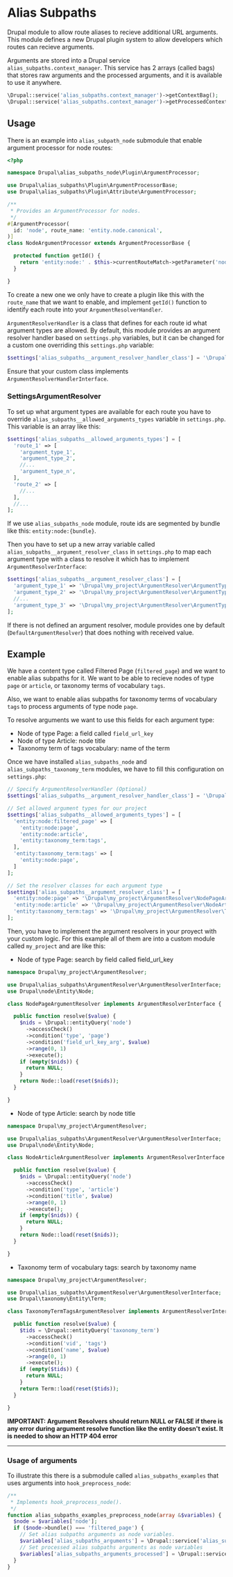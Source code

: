 # Alias Subpaths

Drupal module to allow route aliases to recieve additional URL arguments.
This module defines a new Drupal plugin system to allow developers which routes
can recieve arguments.

Arguments are stored into a Drupal service `alias_subpaths.context_manager`.
This service has 2 arrays (called bags) that stores raw arguments and
the processed arguments, and it is available to use it anywhere.

```php
\Drupal::service('alias_subpaths.context_manager')->getContextBag();
\Drupal::service('alias_subpaths.context_manager')->getProcessedContextBag();
```

## Usage

There is an example into `alias_subpath_node` submodule that enable argument
processor for node routes:

```php
<?php

namespace Drupal\alias_subpaths_node\Plugin\ArgumentProcessor;

use Drupal\alias_subpaths\Plugin\ArgumentProcessorBase;
use Drupal\alias_subpaths\Plugin\Attribute\ArgumentProcessor;

/**
 * Provides an ArgumentProcessor for nodes.
 */
#[ArgumentProcessor(
  id: 'node', route_name: 'entity.node.canonical',
)]
class NodeArgumentProcessor extends ArgumentProcessorBase {

  protected function getId() {
    return 'entity:node:' . $this->currentRouteMatch->getParameter('node')->bundle();
  }

}
```

To create a new one we only have to create a plugin like this with the
`route_name` that we want to enable, and implement `getId()` function to
identify each route into your `ArgumentResolverHandler`.

`ArgumentResolverHandler` is a class that defines for each route id what
argument types are allowed. By default, this module provides an argument
resolver handler based on `settings.php` variables, but it can be changed for
a custom one overriding this `settings.php` variable:

```php
$settings['alias_subpaths__argument_resolver_handler_class'] = '\Drupal\alias_subpaths\ArgumentResolverHandler\SettingsArgumentResolverHandler';
```

Ensure that your custom class implements `ArgumentResolverHandlerInterface`.

### SettingsArgumentResolver

To set up what argument types are available for each route you have to override
`alias_subpaths__allowed_arguments_types` variable
in `settings.php`. This variable is an array like this:

```php
$settings['alias_subpaths__allowed_arguments_types'] = [
  'route_1' => [
    'argument_type_1',
    'argument_type_2',
    //...
    'argument_type_n',
  ],
  'route_2' => [
    //...
  ],
  //...
];
```

If we use `alias_subpaths_node` module, route ids are segmented by bundle like
this: `entity:node:{bundle}`.

Then you have to set up a new array variable called
`alias_subpaths__argument_resolver_class` in `settings.php` to map each
argument type with a class to resolve it which has to
implement `ArgumentResolverInterface`:

```php
$settings['alias_subpaths__argument_resolver_class'] = [
  'argument_type_1' => '\Drupal\my_project\ArgumentResolver\ArgumentType1Resolver',
  'argument_type_2' => '\Drupal\my_project\ArgumentResolver\ArgumentType2Resolver',
  //...
  'argument_type_3' => '\Drupal\my_project\ArgumentResolver\ArgumentTypeNResolver',
];
```

If there is not defined an argument resolver, module provides one by
default (`DefaultArgumentResolver`) that does nothing with received value.

## Example

We have a content type called Filtered Page (`filtered_page`) and we want to
enable alias subpaths for it.
We want to be able to recieve nodes of type `page` or `article`, or taxonomy
terms of vocabulary `tags`.

Also, we want to enable alias subpaths for taxonomy terms of vocabulary `tags`
to process arguments of type node `page`.

To resolve arguments we want to use this fields for each argument type:
- Node of type Page: a field called `field_url_key`
- Node of type Article: node title
- Taxonomy term of tags vocabulary: name of the term

Once we have installed `alias_subpaths_node` and `alias_subpaths_taxonomy_term`
modules, we have to fill this configuration on `settings.php`:

```php
// Specify ArgumentResolverHandler (Optional)
$settings['alias_subpaths__argument_resolver_handler_class'] = '\Drupal\alias_subpaths\ArgumentResolverHandler\SettingsArgumentResolverHandler';

// Set allowed argument types for our project
$settings['alias_subpaths__allowed_arguments_types'] = [
  'entity:node:filtered_page' => [
    'entity:node:page',
    'entity:node:article',
    'entity:taxonomy_term:tags',
  ],
  'entity:taxonomy_term:tags' => [
    'entity:node:page',
  ]
];

// Set the resolver classes for each argument type
$settings['alias_subpaths__argument_resolver_class'] = [
  'entity:node:page' => '\Drupal\my_project\ArgumentResolver\NodePageArgumentResolver',
  'entity:node:article' => '\Drupal\my_project\ArgumentResolver\NodeArticleArgumentResolver',
  'entity:taxonomy_term:tags' => '\Drupal\my_project\ArgumentResolver\TaxonomyTermTagsArgumentResolver',
];
```

Then, you have to implement the argument resolvers in your proyect with your
custom logic. For this example all of them are into a custom module called
`my_project` and are like this:

- Node of type Page: search by field called field_url_key
```php
namespace Drupal\my_project\ArgumentResolver;

use Drupal\alias_subpaths\ArgumentResolver\ArgumentResolverInterface;
use Drupal\node\Entity\Node;

class NodePageArgumentResolver implements ArgumentResolverInterface {

  public function resolve($value) {
    $nids = \Drupal::entityQuery('node')
      ->accessCheck()
      ->condition('type', 'page')
      ->condition('field_url_key_arg', $value)
      ->range(0, 1)
      ->execute();
    if (empty($nids)) {
      return NULL;
    }
    return Node::load(reset($nids));
  }

}
```

- Node of type Article: search by node title
```php
namespace Drupal\my_project\ArgumentResolver;

use Drupal\alias_subpaths\ArgumentResolver\ArgumentResolverInterface;
use Drupal\node\Entity\Node;

class NodeArticleArgumentResolver implements ArgumentResolverInterface {

  public function resolve($value) {
    $nids = \Drupal::entityQuery('node')
      ->accessCheck()
      ->condition('type', 'article')
      ->condition('title', $value)
      ->range(0, 1)
      ->execute();
    if (empty($nids)) {
      return NULL;
    }
    return Node::load(reset($nids));
  }

}
```

- Taxonomy term of vocabulary tags: search by taxonomy name
```php
namespace Drupal\my_project\ArgumentResolver;

use Drupal\alias_subpaths\ArgumentResolver\ArgumentResolverInterface;
use Drupal\taxonomy\Entity\Term;

class TaxonomyTermTagsArgumentResolver implements ArgumentResolverInterface {

  public function resolve($value) {
    $tids = \Drupal::entityQuery('taxonomy_term')
      ->accessCheck()
      ->condition('vid', 'tags')
      ->condition('name', $value)
      ->range(0, 1)
      ->execute();
    if (empty($tids)) {
      return NULL;
    }
    return Term::load(reset($tids));
  }

}
```

**IMPORTANT: Argument Resolvers should return NULL or FALSE if there is any error
during argument resolve function like the entity doesn't exist. It is needed to
show an HTTP 404 error**

---

### Usage of arguments

To illustrate this there is a submodule called `alias_subpaths_examples` that
uses arguments into `hook_preprocess_node`:

```php
/**
 * Implements hook_preprocess_node().
 */
function alias_subpaths_examples_preprocess_node(array &$variables) {
  $node = $variables['node'];
  if ($node->bundle() === 'filtered_page') {
    // Set alias subpaths arguments as node variables.
    $variables['alias_subpaths_arguments'] = \Drupal::service('alias_subpaths.context_manager')->getContextBag();
    // Set processed alias subpaths arguments as node variables
    $variables['alias_subpaths_arguments_processed'] = \Drupal::service('alias_subpaths.context_manager')->getProcessedContextBag();
  }
}
```

